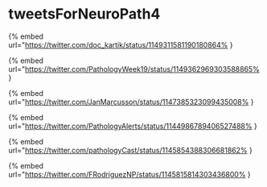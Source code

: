 # tweetsForNeuroPath4

{% embed url="https://twitter.com/doc_kartik/status/1149311581190180864% }

{% embed url="https://twitter.com/PathologyWeek19/status/1149362969303588865% }

{% embed url="https://twitter.com/JanMarcusson/status/1147385323099435008% }

{% embed url="https://twitter.com/PathologyAlerts/status/1144986789406527488% }

{% embed url="https://twitter.com/pathologyCast/status/1145854388306681862% }

{% embed url="https://twitter.com/FRodriguezNP/status/1145815814303436800% }

